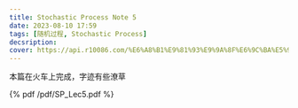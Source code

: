 ```yaml
---
title: Stochastic Process Note 5
date: 2023-08-10 17:59
tags: [随机过程, Stochastic Process]
decsription:
cover: https://api.r10086.com/%E6%A8%B1%E9%81%93%E9%9A%8F%E6%9C%BA%E5%9B%BE%E7%89%87api%E6%8E%A5%E5%8F%A3.php?%E5%9B%BE%E7%89%87%E7%B3%BB%E5%88%97=%E5%8A%A8%E6%BC%AB%E7%BB%BC%E5%90%882
---
```



本篇在火车上完成，字迹有些潦草

{% pdf /pdf/SP_Lec5.pdf %}